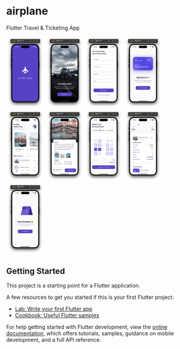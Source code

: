 # airplane

Flutter Travel & Ticketing App
<p float="left">
  <img src="/assets/readme_image1.png" width="20%">
  <img src="/assets/readme_image2.png" width="20%">
  <img src="/assets/readme_image3.png" width="20%">
  <img src="/assets/readme_image4.png" width="20%">
  <img src="/assets/readme_image5.png" width="20%">
  <img src="/assets/readme_image6.png" width="20%">
  <img src="/assets/readme_image7.png" width="20%">
  <img src="/assets/readme_image8.png" width="20%">
  <img src="/assets/readme_image9.png" width="20%">
</p>


## Getting Started

This project is a starting point for a Flutter application.

A few resources to get you started if this is your first Flutter project:

- [Lab: Write your first Flutter app](https://docs.flutter.dev/get-started/codelab)
- [Cookbook: Useful Flutter samples](https://docs.flutter.dev/cookbook)

For help getting started with Flutter development, view the
[online documentation](https://docs.flutter.dev/), which offers tutorials,
samples, guidance on mobile development, and a full API reference.
